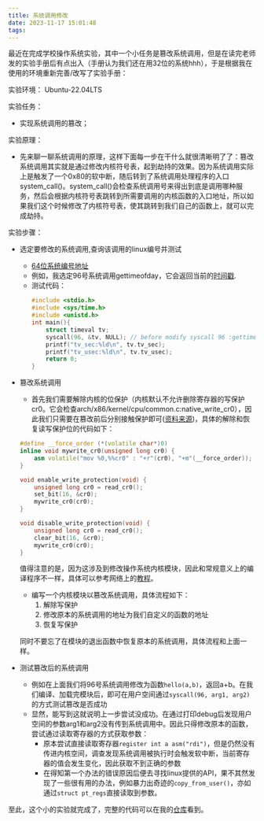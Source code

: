 ```yaml
---
title: 系统调用修改
date: 2023-11-17 15:01:48
tags:
---
```

最近在完成学校操作系统实验，其中一个小任务是篡改系统调用，但是在读完老师发的实验手册后有点出入（手册认为我们还在用32位的系统hhh），于是根据我在使用的环境重新完善/改写了实验手册：

实验环境： Ubuntu-22.04LTS

实验任务：

- 实现系统调用的篡改；

实验原理：
- 先来聊一聊系统调用的原理，这样下面每一步在干什么就很清晰明了了：篡改系统调用其实就是通过修改内核符号表，起到劫持的效果。因为系统调用实际上是触发了一个0x80的软中断，随后转到了系统调用处理程序的入口system_call()。system_call()会检查系统调用号来得出到底是调用哪种服务，然后会根据内核符号表跳转到所需要调用的内核函数的入口地址，所以如果我们这个时候修改了内核符号表，使其跳转到我们自己的函数上，就可以完成劫持。

实验步骤：

-  选定要修改的系统调用,查询该调用的linux编号并测试
    - [64位系统编号地址](https://github.com/torvalds/linux/blob/v5.15/arch/x86/entry/syscalls/syscall_64.tbl)
    - 例如，我选定96号系统调用gettimeofday，它会返回当前的[时间戳](https://en.wikipedia.org/wiki/Timestamp).
    - 测试代码：  
        ```C++
        #include <stdio.h>
        #include <sys/time.h>
        #include <unistd.h>
        int main(){
            struct timeval tv;
            syscall(96, &tv, NULL); // before modify syscall 96 :gettimeofday
            printf("tv_sec:%ld\n", tv.tv_sec);
            printf("tv_usec:%ld\n", tv.tv_usec);
            return 0;
        }
        ```
- 篡改系统调用
    - 首先我们需要解除内核的位保护（内核默认不允许删除寄存器的写保护cr0。它会检查arch/x86/kernel/cpu/common.c:native_write_cr0），因此我们只需要在篡改前后分别接触保护即可([资料来源](https://stackoverflow.com/questions/58512430/how-to-write-to-protected-pages-in-the-linux-kernel))，具体的解除和恢复读写保护位的代码如下：
    ```C++
    #define __force_order (*(volatile char*)0)
    inline void mywrite_cr0(unsigned long cr0) {
        asm volatile("mov %0,%%cr0" : "+r"(cr0), "+m"(__force_order));
    }

    void enable_write_protection(void) {
        unsigned long cr0 = read_cr0();
        set_bit(16, &cr0);
        mywrite_cr0(cr0);
    }

    void disable_write_protection(void) {
        unsigned long cr0 = read_cr0();
        clear_bit(16, &cr0);
        mywrite_cr0(cr0);
    }
    ```
    值得注意的是，因为这涉及到修改操作系统内核模块，因此和常规意义上的编译程序不一样，具体可以参考网络上的[教程](https://zhuanlan.zhihu.com/p/506702094)。  
    - 编写一个内核模块以篡改系统调用，具体流程如下：
        1. 解除写保护
        2. 修改原本的系统调用的地址为我们自定义的函数的地址
        3. 恢复写保护

    同时不要忘了在模块的退出函数中恢复原本的系统调用，具体流程和上面一样。
- 测试篡改后的系统调用
    - 例如在上面我们将96号系统调用修改为函数`hello(a,b)`，返回a+b。在我们编译、加载完模块后，即可在用户空间通过`syscall(96, arg1, arg2)`的方式测试篡改是否成功
    - 显然，能写到这就说明上一步尝试没成功。在通过打印debug后发现用户空间的参数arg1和arg2没有传到系统调用中。因此只得修改原本的函数，尝试通过读取寄存器的方式获取参数：
        - 原本尝试直接读取寄存器`register int a asm("rdi")`，但是仍然没有传进内核空间，调查发现系统调用被执行时会触发软中断，当前寄存器的值会发生变化，因此获取不到正确的参数
        - 在得知第一个办法的错误原因后便去寻找linux提供的API，果不其然发现了一些很有用的办法，例如暴力出奇迹的`copy_from_user()`，亦如通过`struct pt_regs`直接读取到参数。

至此，这个小的实验就完成了，完整的代码可以在我的[仓库](https://github.com/Kalopers/Tampering-with-system-calls)看到。 

